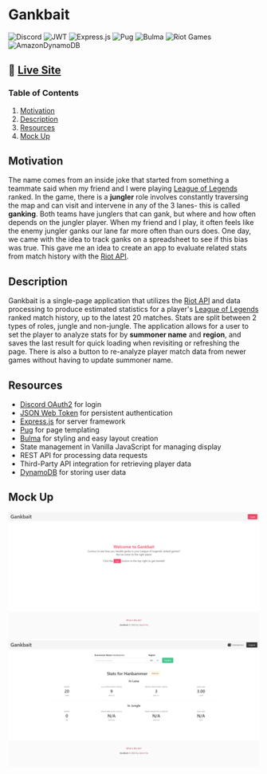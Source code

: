 # Gankbait

![Discord](https://img.shields.io/badge/OAuth2-%237289DA.svg?style=for-the-badge&logo=discord&logoColor=white)
![JWT](https://img.shields.io/badge/JWT-black?style=for-the-badge&logo=JSON%20web%20tokens)
![Express.js](https://img.shields.io/badge/express.js-%23404d59.svg?style=for-the-badge&logo=express&logoColor=%2361DAFB)
![Pug](https://img.shields.io/badge/Pug-FFF?style=for-the-badge&logo=pug&logoColor=A86454)
![Bulma](https://img.shields.io/badge/bulma-00D0B1?style=for-the-badge&logo=bulma&logoColor=white)
![Riot Games](https://img.shields.io/badge/riotgames-D32936.svg?style=for-the-badge&logo=riotgames&logoColor=white)
![AmazonDynamoDB](https://img.shields.io/badge/Amazon%20DynamoDB-4053D6?style=for-the-badge&logo=Amazon%20DynamoDB&logoColor=white)

## 🔗 [Live Site](https://gankbait.jthefox.com)

### Table of Contents
1. [Motivation](#motivation)
2. [Description](#description)
3. [Resources](#resources)
4. [Mock Up](#mock-up)

## Motivation
The name comes from an inside joke that started from something a teammate said when my friend and I were playing [League of Legends](https://www.leagueoflegends.com/en-us/) ranked. In the game, there is a **jungler** role involves constantly traversing the map and can visit and intervene in any of the 3 lanes- this is called **ganking**. Both teams have junglers that can gank, but where and how often depends on the jungler player. When my friend and I play, it often feels like the enemy jungler ganks our lane far more often than ours does. One day, we came with the idea to track ganks on a spreadsheet to see if this bias was true. This gave me an idea to create an app to evaluate related stats from match history with the [Riot API](https://developer.riotgames.com/apis).

## Description 
Gankbait is a single-page application that utilizes the [Riot API](https://developer.riotgames.com/apis) and data processing to produce estimated statistics for a player's [League of Legends](https://www.leagueoflegends.com/en-us/) ranked match history, up to the latest 20 matches. Stats are split between 2 types of roles, jungle and non-jungle. The application allows for a user to set the player to analyze stats for by **summoner name** and **region**, and saves the last result for quick loading when revisiting or refreshing the page. There is also a button to re-analyze player match data from newer games without having to update summoner name.

## Resources
- [Discord OAuth2](https://discord.com/developers/docs/topics/oauth2) for login
- [JSON Web Token](https://jwt.io/) for persistent authentication
- [Express.js](https://expressjs.com/) for server framework
- [Pug](https://pugjs.org/) for page templating
- [Bulma](https://bulma.io/) for styling and easy layout creation
- State management in Vanilla JavaScript for managing display
- REST API for processing data requests
- Third-Party API integration for retrieving player data
- [DynamoDB](https://aws.amazon.com/dynamodb/) for storing user data

## Mock Up
![Gankbait landing page](./assets/landing-page.png)<br>
![Viewing a player's analyzed stats](./assets/stats-page.png)